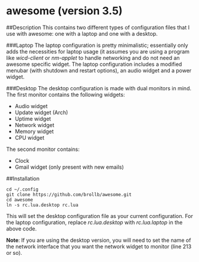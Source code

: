 awesome (version 3.5)
=========

##Description
This contains two different types of configuration files that I use with awesome: one with a laptop and one with a desktop.

###Laptop
The laptop configuration is pretty minimalistic; essentially only adds the necessities for laptop usage (it assumes  you are using a program like *wicd-client* or *nm-applet* to handle networking and do not need an awesome specific widget. The laptop configuration includes a modified menubar (with shutdown and restart options), an audio widget and a power widget.

###Desktop
The desktop configuration is made with dual monitors in mind. The first monitor contains the following widgets:
+ Audio widget
+ Update widget (Arch)
+ Uptime widget
+ Network widget
+ Memory widget
+ CPU widget

The second monitor contains:
+ Clock
+ Gmail widget (only present with new emails)

##Installation

    cd ~/.config
    git clone https://github.com/brollb/awesome.git
    cd awesome
    ln -s rc.lua.desktop rc.lua

This will set the desktop configuration file as your current configuration. For the laptop configuration, replace *rc.lua.desktop* with *rc.lua.laptop* in the above code.

**Note**: If you are using the desktop version, you will need to set the name of the network interface that you want the network widget to monitor (line 213 or so).
